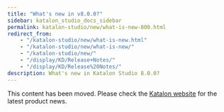 ```yaml
---
title: "What's new in v8.0.0?" 
sidebar: katalon_studio_docs_sidebar
permalink: katalon-studio/new/what-is-new-800.html
redirect_from:
    - "/katalon-studio/new/what-is-new.html"
    - "/katalon-studio/new/what-is-new/"
    - "/katalon-studio/new/"
    - "/display/KD/Release+Notes/"
    - "/display/KD/Release%20Notes/"
description: What's new in Katalon Studio 8.0.0?
---
```


This content has been moved. Please check the [Katalon website](https://www.katalon.com/resources-center/blog) for the latest product news.